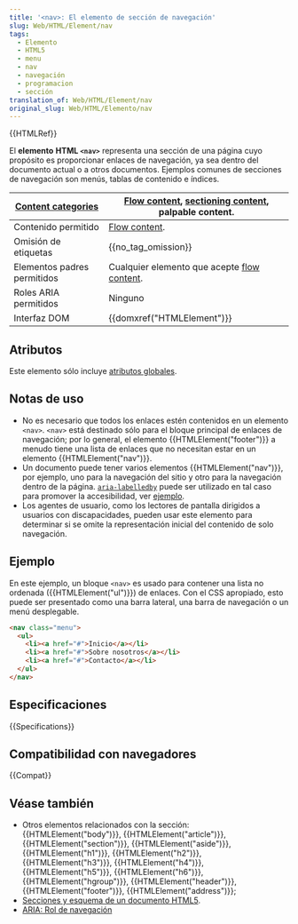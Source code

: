 ```yaml
---
title: '<nav>: El elemento de sección de navegación'
slug: Web/HTML/Element/nav
tags:
  - Elemento
  - HTML5
  - menu
  - nav
  - navegación
  - programacion
  - sección
translation_of: Web/HTML/Element/nav
original_slug: Web/HTML/Elemento/nav
---
```

{{HTMLRef}}

El **elemento** **HTML `<nav>`** representa una sección de una página cuyo propósito es proporcionar enlaces de navegación, ya sea dentro del documento actual o a otros documentos. Ejemplos comunes de secciones de navegación son menús, tablas de contenido e índices.

| [Content categories](/es/docs/Web/Guide/HTML/categorias_de_contenido) | [Flow content](/es/docs/HTML/Content_categories#Flow_content), [sectioning content](/es/docs/HTML/Content_categories#Sectioning_content), palpable content. |
| --------------------------------------------------------------------- | ----------------------------------------------------------------------------------------------------------------------------------------------------------- |
| Contenido permitido                                                   | [Flow content](/es/docs/HTML/Content_categories#Flow_content).                                                                                              |
| Omisión de etiquetas                                                  | {{no_tag_omission}}                                                                                                                                    |
| Elementos padres permitidos                                           | Cualquier elemento que acepte [flow content](/es/docs/HTML/Content_categories#Flow_content).                                                                |
| Roles ARIA permitidos                                                 | Ninguno                                                                                                                                                     |
| Interfaz DOM                                                          | {{domxref("HTMLElement")}}                                                                                                                        |

## Atributos

Este elemento sólo incluye [atributos globales](/es/docs/Web/HTML/Atributos_Globales).

## Notas de uso

- No es necesario que todos los enlaces estén contenidos en un elemento `<nav>`. `<nav>` está destinado sólo para el bloque principal de enlaces de navegación; por lo general, el elemento {{HTMLElement("footer")}} a menudo tiene una lista de enlaces que no necesitan estar en un elemento {{HTMLElement("nav")}}.
- Un documento puede tener varios elementos {{HTMLElement("nav")}}, por ejemplo, uno para la navegación del sitio y otro para la navegación dentro de la página. [`aria-labelledby`](/en-US/docs/Web/Accessibility/ARIA/ARIA_Techniques/Using_the_aria-labelledby_attribute) puede ser utilizado en tal caso para promover la accesibilidad, ver [ejemplo](/es/docs/Web/HTML/Element/Heading_Elements#Labeling_section_content).
- Los agentes de usuario, como los lectores de pantalla dirigidos a usuarios con discapacidades, pueden usar este elemento para determinar si se omite la representación inicial del contenido de solo navegación.

## Ejemplo

En este ejemplo, un bloque `<nav>` es usado para contener una lista no ordenada ({{HTMLElement("ul")}}) de enlaces. Con el CSS apropiado, esto puede ser presentado como una barra lateral, una barra de navegación o un menú desplegable.

```html
<nav class="menu">
  <ul>
    <li><a href="#">Inicio</a></li>
    <li><a href="#">Sobre nosotros</a></li>
    <li><a href="#">Contacto</a></li>
  </ul>
</nav>
```

## Especificaciones

{{Specifications}}

## Compatibilidad con navegadores

{{Compat}}

## Véase también

- Otros elementos relacionados con la sección: {{HTMLElement("body")}}, {{HTMLElement("article")}}, {{HTMLElement("section")}}, {{HTMLElement("aside")}}, {{HTMLElement("h1")}}, {{HTMLElement("h2")}}, {{HTMLElement("h3")}}, {{HTMLElement("h4")}}, {{HTMLElement("h5")}}, {{HTMLElement("h6")}}, {{HTMLElement("hgroup")}}, {{HTMLElement("header")}}, {{HTMLElement("footer")}}, {{HTMLElement("address")}};
- [Secciones y esquema de un documento HTML5](/es/docs/Sections_and_Outlines_of_an_HTML5_document).
- [ARIA: Rol de navegación](/es/docs/Web/Accessibility/ARIA/Roles/Navigation_Role)
